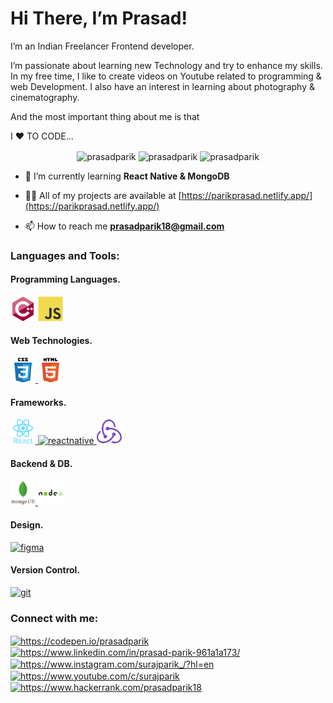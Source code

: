 # Hi There, I’m Prasad!

I’m an Indian Freelancer Frontend developer.

I’m passionate about learning new Technology and try to enhance my skills. In my free time, I like to create videos on Youtube related to programming & web Development. I also have an interest in learning about photography & cinematography.

And the most important thing about me is that

I ❤ TO CODE...

<!-- ![Anurag's GitHub stats](https://github-readme-stats.vercel.app/api?username=prasadparik&hide=contribs,prs) -->



<div align="center">
  <img align="center" width="30%" src="https://github-readme-stats.vercel.app/api?username=prasadparik&show_icons=true&locale=en" alt="prasadparik" />
  
<img align="center"  width="30%"  src="https://github-readme-stats.vercel.app/api/top-langs?username=prasadparik&show_icons=true&locale=en&layout=compact" alt="prasadparik" />

<img  align="center" width="30%"  src="https://github-readme-streak-stats.herokuapp.com/?user=prasadparik&" alt="prasadparik" />
</div>





- 🌱 I’m currently learning **React Native & MongoDB**

- 👨‍💻 All of my projects are available at [https://parikprasad.netlify.app/](https://parikprasad.netlify.app/)

- 📫 How to reach me **prasadparik18@gmail.com**

<h3 align="left">Languages and Tools:</h3>

#### Programming Languages.  
<div> 
  <a href="https://www.w3schools.com/cpp/" target="_blank"> <img src="https://raw.githubusercontent.com/devicons/devicon/master/icons/cplusplus/cplusplus-original.svg" alt="cplusplus" width="40" height="40" padding="20"/></a>
 <a href="https://developer.mozilla.org/en-US/docs/Web/JavaScript" target="_blank"> <img src="https://raw.githubusercontent.com/devicons/devicon/master/icons/javascript/javascript-original.svg" alt="javascript" width="40" height="40"/> </a> 
</div>

#### Web Technologies.
<div>  
  <a href="https://www.w3schools.com/css/" target="_blank"> <img src="https://raw.githubusercontent.com/devicons/devicon/master/icons/css3/css3-original-wordmark.svg" alt="css3" width="40" height="40"/> </a>    
  <a href="https://www.w3.org/html/" target="_blank"> <img src="https://raw.githubusercontent.com/devicons/devicon/master/icons/html5/html5-original-wordmark.svg" alt="html5" width="40" height="40"/> </a> 
</div>

#### Frameworks.
<div> 
  <a href="https://reactjs.org/" target="_blank"> <img src="https://raw.githubusercontent.com/devicons/devicon/master/icons/react/react-original-wordmark.svg" alt="react" width="40" height="40"/> </a>  
  <a href="https://reactnative.dev/" target="_blank"> <img src="https://reactnative.dev/img/header_logo.svg" alt="reactnative" width="40" height="40"/> </a> 
  <a href="https://redux.js.org" target="_blank"> <img src="https://raw.githubusercontent.com/devicons/devicon/master/icons/redux/redux-original.svg" alt="redux" width="40" height="40"/> </a> 
</div>

#### Backend & DB.
 <div> 
  <a href="https://www.mongodb.com/" target="_blank"> <img src="https://raw.githubusercontent.com/devicons/devicon/master/icons/mongodb/mongodb-original-wordmark.svg" alt="mongodb" width="40" height="40"/> </a> 
  <a href="https://nodejs.org" target="_blank"> <img src="https://raw.githubusercontent.com/devicons/devicon/master/icons/nodejs/nodejs-original-wordmark.svg" alt="nodejs" width="40" height="40"/> </a> 
</div>

#### Design.
  <a href="https://www.figma.com/" target="_blank"> <img src="https://www.vectorlogo.zone/logos/figma/figma-icon.svg" alt="figma" width="40" height="40"/> </a> 
#### Version Control.
  <a href="https://git-scm.com/" target="_blank"> <img src="https://www.vectorlogo.zone/logos/git-scm/git-scm-icon.svg" alt="git" width="40" height="40"/> </a> 

<h3 align="left">Connect with me:</h3>
<p align="left">
<a href="https://codepen.io/https://codepen.io/prasadparik" target="blank"><img align="center" src="https://raw.githubusercontent.com/rahuldkjain/github-profile-readme-generator/master/src/images/icons/Social/codepen.svg" alt="https://codepen.io/prasadparik" height="30" width="40" /></a>
<a href="https://linkedin.com/in/https://www.linkedin.com/in/prasad-parik-961a1a173/" target="blank"><img align="center" src="https://raw.githubusercontent.com/rahuldkjain/github-profile-readme-generator/master/src/images/icons/Social/linked-in-alt.svg" alt="https://www.linkedin.com/in/prasad-parik-961a1a173/" height="30" width="40" /></a>
<a href="https://instagram.com/https://www.instagram.com/surajparik_/?hl=en" target="blank"><img align="center" src="https://raw.githubusercontent.com/rahuldkjain/github-profile-readme-generator/master/src/images/icons/Social/instagram.svg" alt="https://www.instagram.com/surajparik_/?hl=en" height="30" width="40" /></a>
<a href="https://www.youtube.com/c/https://www.youtube.com/c/surajparik" target="blank"><img align="center" src="https://raw.githubusercontent.com/rahuldkjain/github-profile-readme-generator/master/src/images/icons/Social/youtube.svg" alt="https://www.youtube.com/c/surajparik" height="30" width="40" /></a>
<a href="https://www.hackerrank.com/https://www.hackerrank.com/prasadparik18" target="blank"><img align="center" src="https://raw.githubusercontent.com/rahuldkjain/github-profile-readme-generator/master/src/images/icons/Social/hackerrank.svg" alt="https://www.hackerrank.com/prasadparik18" height="30" width="40" /></a>
</p>
